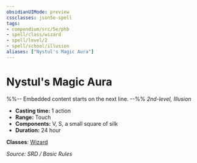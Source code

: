 ```yaml
---
obsidianUIMode: preview
cssclasses: json5e-spell
tags:
- compendium/src/5e/phb
- spell/class/wizard
- spell/level/2
- spell/school/illusion
aliases: ["Nystul's Magic Aura"]
---
```

# Nystul's Magic Aura
%%-- Embedded content starts on the next line. --%%
*2nd-level, Illusion*  

- **Casting time:** 1 action
- **Range:** Touch
- **Components:** V, S, a small square of silk
- **Duration:** 24 hour



**Classes**: [Wizard](compendium/classes/wizard.md)

*Source: SRD / Basic Rules*
